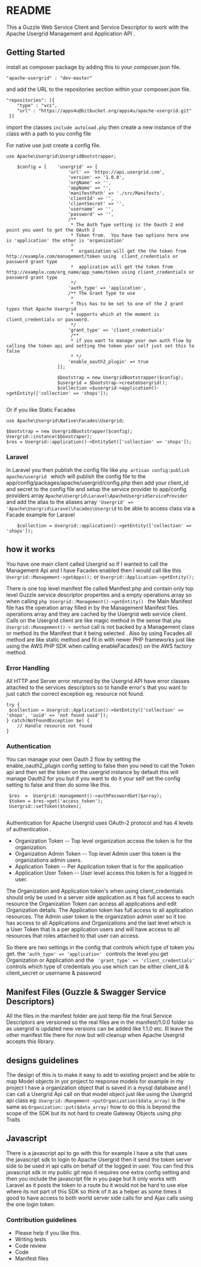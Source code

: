 # README #

This a Guzzle Web Service Client and Service Descriptor to work with the Apache Usergrid Management and Application API . 

## Getting Started ##
install as composer package by adding this to your composer.json file.

``` 
"apache-usergrid" : "dev-master" 
```

and add the URL to the repositories section within your composer.json file.

```
"repositories": [{
    "type" : "vcs",
    "url" : "https://apps4u@bitbucket.org/apps4u/apache-usergrid.git"
 }]
```

import the classes ``` include autoload.php ``` then create a new instance of the class with a path to you config file

For native use just create a config file.

```
use Apache\Usergrid\UsergridBootstrapper;

    $config = [    'usergrid' => [
                       'url' => 'https://api.usergrid.com',
                       'version' => '1.0.0',
                       'orgName' => '',
                       'appName' => '',
                       'manifestPath' => './src/Manifests',
                       'clientId' => '',
                       'clientSecret' => '',
                       'username' => '',
                       'password' => '',
                       /**
                        * The Auth Type setting is the Oauth 2 end point you want to get the OAuth 2
                        * Token from.  You have two options here one is 'application' the other is 'organization'
                        *
                        *  organization will get the the token from http://example.com/management/token using  client_credentials or password grant type
                        *  application will get the token from http://example.com/org_name/app_name/token using client_credentials or password grant type
                        */
                       'auth_type' => 'application',
                       /** The Grant Type to use
                        *
                        * This has to be set to one of the 2 grant types that Apache Usergrid
                        * supports which at the moment is client_credentials or password.
                        */
                       'grant_type' => 'client_credentials'
                        /**
                        * if you want to manage your own auth flow by calling the token api and setting the token your self just set this to false
                        * */
                       'enable_oauth2_plugin' => true
                   ]];
                   
                   $bootstrap = new UsergridBootstrapper($config);
                   $usergrid = $bootstrap->createUsergrid();
                   $collection =$usergrid->application()->getEntity(['collection' => 'shops']);
                   
```

Or if you like Static Facades

```
use Apache\Usergrid\Native\Facades\Usergrid;

$bootstrap = new UsergridBootstrapper($config);
Usergrid::instance($boostraper);
$res = Usergrid::application()->EntityGet(['collection' => 'shops']);

```


### Laravel ###
In Laravel you then publish the config file like ```php artisan config:publish apache/usergrid ``` which will publish the config file to the app/config/packages/apache/usergrid/config.php 
then add your client_id and secret to the config file and setup the service provider to app/config providers array ```Apache\Usergrid\Laravel\ApacheUsergridServiceProvider``` and add the alias to
the aliases array ```'Usergrid' => 'Apache\Usergrid\Laravel\Facades\Usergrid``` to be able to access class via a Facade
example for Laravel

```
    $collection = Usergrid::application()->getEntity(['collection' => 'shops']);
```

## how it works ##

 You have one main client called Usergrid so if I wanted to call the Management Api and I have Facades enabled then
 I would call like this ```Usergrid::Management->getApps();``` or ```Usergrid::Application->getEntity();```
 
 There is one top level manifest file called Manifest.php and contain only top level Guzzle service descriptor properties and a empty operations array so 
 when calling ```php Usergrid::Management()->getEntity() ```  the Main Manifest file has the operation array filled in by the Management Manifest files operations array
 and they are cached by the Usergrid web service client. Calls on the Usergrid client are like magic method in the sense that ```php Usergrid::Management()-> method``` call is not
 backed by a Management class or method its the Manifest that it being selected . Also by using Facades all method are like static method and fit in with newer PHP frameworks just like using the
 AWS PHP SDK when calling enableFacades() on the AWS factory method.
 
### Error Handling ### 
All HTTP and Server error returned by the Usergrid API have error classes attached to the services descriptors so to handle error's that you want to just catch the correct exception eg. resource not found.

```
try {
 $collection = Usergrid::Application()->GetEntity(['collection' => 'shops', 'uuid' => 'not found uuid']);
} catch(NotFoundException $e) {
    // Handle resource not found
}

```
 
### Authentication ###
  You can manage your own Oauth 2 flow by setting the enable_oauth2_plugin config setting to false then you need to call the Token api and then set the token on the usergrid instance
  by default this will manage Oauth2 for you but if you want to do it your self set the config setting to false and then do some like this.
  
```
 $res  =  Usergrid::management()->authPasswordGet($array);
 $token = $res->get('access_token');
 Usergrid::setToken($token);
 
```
 
 Authentication for Apache Usergrid uses OAuth-2 protocol and has 4 levels of authentication .
 * Organization Token -- Top level organization access the token is for the organization.
 * Organization Admin Token -- Top level Admin user this token is the organizations admin users.
 * Application Token -- Per Application token that is for the application
 * Application User Token -- User level access this token is for a logged in user.
 
 The Organization and Application token's when using client_credentials should only be used in a server side application as it has full access to each resource
 the Organization Token can access all applications and edit Organization details. The Application token has full access to all application 
 resources. The Admin user token is the organization admin user so it too has access to all Applications and Organizations and the last level which is a User
 Token that is a per application users and will have access to all resources that roles attached to that user can access.
 
So there are two settings in the config that controls which type of token you get.
the ```'auth_type' => 'application' ``` controls the level you get Organization or Application and the ``` 'grant_type' => 'client_credentials'``` controls
which type of credentials you use which can be either client_id & client_secret or username & password


## Manifest Files (Guzzle & Swagger  Service Descriptors) ## 
All the files in the manifest folder are just temp file the final Service Descriptors are versioned so
the real files are in the manifest/1.0.0 folder so as usergrid is updated new versions can be added like 1.1.0 etc.
Ill leave the other manifest file there for now but will cleanup when Apache Usergrid accepts this library.

## designs guidelines ##
The design of this is to make it easy to add to existing project and be able to map Model objects in yor project 
to response models for example in my project I have a organization object that is saved in a mysql database and I can
call a Usergrid Api call on that model object just like using the Usergrid api class eg:
``` Usergrid::Mangement->putOrganization($data_array) ``` is the same as
``` Organization::put($data_array) ``` how to do this is beyond the scope of the SDK but its not hard to create 
Gateway Objects using php Traits


## Javascript ##
There is a javascript api to go with this for example I have a site that uses the javascript sdk to login to Apache Usergrid then it send the token server side 
to be used in api calls on behalf of the logged in user. You can find this javascript sdk in my public git repo it requires one extra config setting and then you include
the javascript file in you page but It only works with Laravel as it posts the token to a route bu it would not be hard to use else where its not part of this SDK so think
of it as a helper as some times it good to have access to both world server side calls for and Ajax calls using the one login token.


### Contribution guidelines ###
* Please help if you like this.
* Writing tests
* Code review
* Code
* Manifest files